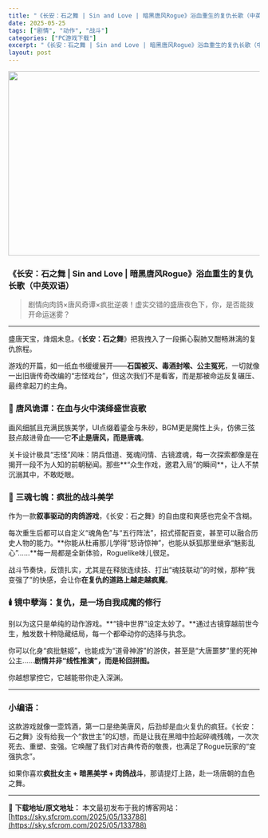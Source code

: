 ```yaml
---
title: "《长安：石之舞 | Sin and Love | 暗黑唐风Rogue》浴血重生的复仇长歌（中英双语）"
date: 2025-05-25
tags: ["剧情", "动作", "战斗"]
categories: ["PC游戏下载"]
excerpt: "《长安：石之舞 | Sin and Love | 暗黑唐风Rogue》浴血重生的复仇长歌（中英双语） 剧情向肉鸽×唐风奇谭×疯批逆袭！虚实交错的盛唐夜色下，你，是否能拨开命运迷雾？ 盛唐天宝，烽烟未息。《长安：石之舞》把我拽入了一段撕心裂肺又酣畅淋漓的复仇旅程。 游戏的开篇，如一纸血书缓缓展开——石&hellip;"
layout: post
---
```


<img class="aligncenter size-full wp-image-133789" src="https://sky.sfcrom.com/wp-content/uploads/2025/05/2025052508582454.webp" alt="" width="660" height="370" />
<h3 data-start="0" data-end="54">《长安：石之舞 | Sin and Love | 暗黑唐风Rogue》浴血重生的复仇长歌（中英双语）</h3>
<blockquote data-start="56" data-end="97">
<p data-start="58" data-end="97">剧情向肉鸽×唐风奇谭×疯批逆袭！虚实交错的盛唐夜色下，你，是否能拨开命运迷雾？</p>
</blockquote>

<hr data-start="99" data-end="102" />
<p data-start="104" data-end="148">盛唐天宝，烽烟未息。《<strong data-start="115" data-end="125">长安：石之舞</strong>》把我拽入了一段撕心裂肺又酣畅淋漓的复仇旅程。</p>
<p data-start="150" data-end="236">游戏的开篇，如一纸血书缓缓展开——<strong data-start="167" data-end="185">石国被灭、毒酒封喉、公主冤死</strong>，一切就像一出旧唐传奇改编的“志怪戏台”，但这次我们不是看客，而是那被命运反复碾压、最终拿起刀的主角。</p>

<h3 data-start="238" data-end="265">🏮 <strong data-start="245" data-end="265">唐风诡谭：在血与火中演绎盛世哀歌</strong></h3>
<p data-start="267" data-end="328">画风细腻且充满民族美学，UI点缀着鎏金与朱砂，BGM更是魔性上头，仿佛三弦鼓点敲进骨血——它<strong data-start="313" data-end="327">不止是唐风，而是唐魂</strong>。</p>
<p data-start="330" data-end="416">关卡设计极具“志怪”风味：阴兵借道、冤魂问情、古镜渡魂，每一次探索都像是在揭开一段不为人知的前朝秘闻。那些**“众生作戏，邀君入局”的瞬间**，让人不禁沉溺其中，不敢眨眼。</p>

<h3 data-start="418" data-end="441">🐉 <strong data-start="425" data-end="441">三魂七魄：疯批的战斗美学</strong></h3>
<p data-start="443" data-end="483">作为一款<strong data-start="447" data-end="460">叙事驱动的肉鸽游戏</strong>，《长安：石之舞》的自由度和爽感也完全不含糊。</p>
<p data-start="485" data-end="591">每次重生后都可以自定义“魂角色”与“五行阵法”，招式搭配百变，甚至可以融合历史人物的能力。**你能从杜甫那儿学得“怒诗惊神”，也能从妖狐那里继承“魅影乱心”……**每一局都是全新体验，Roguelike味儿很足。</p>
<p data-start="593" data-end="658">战斗节奏快，反馈扎实，尤其是在释放连续技、打出“魂技联动”的时候，那种“我变强了”的快感，会让你<strong data-start="641" data-end="657">在复仇的道路上越走越疯魔</strong>。</p>

<h3 data-start="660" data-end="690">🕯️ <strong data-start="668" data-end="690">镜中孽海：复仇，是一场自我成魔的修行</strong></h3>
<p data-start="692" data-end="757">别以为这只是单纯的动作游戏。**“镜中世界”设定太妙了。**通过古镜穿越前世今生，触发数十种隐藏结局，每一个都牵动你的选择与执念。</p>
<p data-start="759" data-end="824">你可以化身“疯批魅姬”，也能成为“道骨神游”的游侠，甚至是“大唐噩梦”里的死神公主……<strong data-start="802" data-end="824">剧情并非“线性推演”，而是轮回拼图。</strong></p>
<p data-start="826" data-end="843">你越想掌控它，它越能带你走入深渊。</p>


<hr data-start="845" data-end="848" />

<h3 data-start="850" data-end="858">小编语：</h3>
<p data-start="860" data-end="976">这款游戏就像一壶鸩酒，第一口是绝美唐风，后劲却是血火复仇的疯狂。《长安：石之舞》没有给我一个“救世主”的幻想，而是让我在黑暗中捡起碎魂残魄，一次次死去、重塑、变强。它唤醒了我们对古典传奇的敬畏，也满足了Rogue玩家的“变强执念”。</p>
<p data-start="978" data-end="1024">如果你喜欢<strong data-start="983" data-end="1005">疯批女主 + 暗黑美学 + 肉鸽战斗</strong>，那请提灯上路，赴一场唐朝的血色之舞。</p>

---
📖 **下载地址/原文地址：** 本文最初发布于我的博客网站：[https://sky.sfcrom.com/2025/05/133788](https://sky.sfcrom.com/2025/05/133788)
